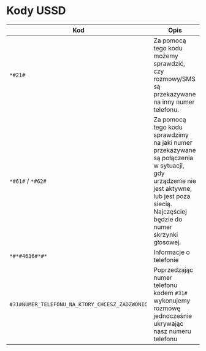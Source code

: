 # Kody USSD

| Kod | Opis |
| - | - |
| `*#21#` | Za pomocą tego kodu możemy sprawdzić, czy rozmowy/SMS są przekazywane na inny numer telefonu. |
| `*#61#` / `*#62#` | Za pomocą tego kodu sprawdzimy na jaki numer przekazywane są połączenia w sytuacji, gdy urządzenie nie jest aktywne, lub jest poza siecią. Najczęściej będzie do numer skrzynki głosowej. |
| `*#*#4636#*#*` |  Informacje o telefonie  |
| `#31#NUMER_TELEFONU_NA_KTORY_CHCESZ_ZADZWONIC` | Poprzedzając numer telefonu kodem `#31#` wykonujemy rozmowę jednocześnie ukrywając nasz numeru telefonu |
